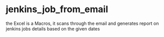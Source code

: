 # jenkins_job_from_email

the Excel is a Macros, it scans through the email and generates report on jenkins jobs details based on the given dates

